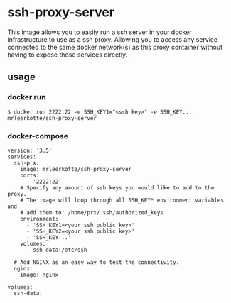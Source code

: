 # ssh-proxy-server
This image allows you to easily run a ssh server in your docker
infrastructure to use as a ssh proxy. Allowing you to access any service
connected to the same docker network(s) as this proxy container without having 
to expose those services directly.

## usage
### docker run
    $ docker run 2222:22 -e SSH_KEY1="<ssh key>" -e SSH_KEY... mrleerkotte/ssh-proxy-server

### docker-compose

    version: '3.5'
    services:
      ssh-prx:
        image: mrleerkotte/ssh-proxy-server
        ports:
          - '2222:22'
        # Specify any amount of ssh keys you would like to add to the proxy.
        # The image will loop through all SSH_KEY* environment variables and
        # add them to: /home/prx/.ssh/authorized_keys
        environment:
          - 'SSH_KEY1=<your ssh public key>'
          - 'SSH_KEY2=<your ssh public key>'
          - 'SSH_KEY...'
        volumes:
          - ssh-data:/etc/ssh
    
      # Add NGINX as an easy way to test the connectivity.
      nginx:
        image: nginx
    
    volumes:
      ssh-data:

